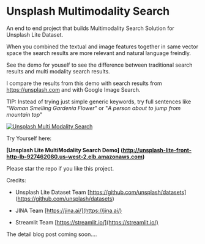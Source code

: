 # Unsplash Multimodality Search

An end to end project that builds Multimodality Search Solution for Unsplash Lite Dataset.

When you combined the textual and image features together in same vector space the search results are more relevant and natural language freindly.

See the demo for youself to see the difference between traditional search results and multi modality search results. 

I compare the results from this demo with search results from https://unsplash.com and with Google Image Search.

TIP: Instead of trying just simple generic keywords, try full sentences like "*Woman Smelling Gardenia Flower*" or "*A person about to jump from mountain top*"

[![Unsplash Multi Modality Search]({https://github.com/pankajarm/unsplash_multimodality_search/blob/main/a_person_about_to_jump_from_mountain_top.png})]({https://github.com/pankajarm/unsplash_multimodality_search/blob/main/MultiModal-UnSplash-Lite-Demo_720.mov} "Unsplash Multi Modality Search")


Try Yourself here:

**[Unsplash Lite MultiModality Search Demo] (http://unsplash-lite-front-http-lb-927462080.us-west-2.elb.amazonaws.com)**

Please star the repo if you like this project.

Credits:

* Unsplash Lite Dataset Team [https://github.com/unsplash/datasets] (https://github.com/unsplash/datasets)

* JINA Team [https://jina.ai/](https://jina.ai/)

* Streamlit Team [https://streamlit.io/](https://streamlit.io/)


The detail blog post coming soon....
